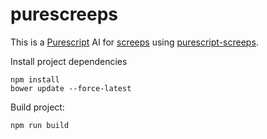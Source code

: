 # purescreeps

This is a [Purescript](http://www.purescript.org/) AI for [screeps](https://screeps.com/) using [purescript-screeps](https://github.com/arsdragonfly/purescript-screeps).

Install project dependencies

```
npm install
bower update --force-latest
```

Build project:

```
npm run build
```